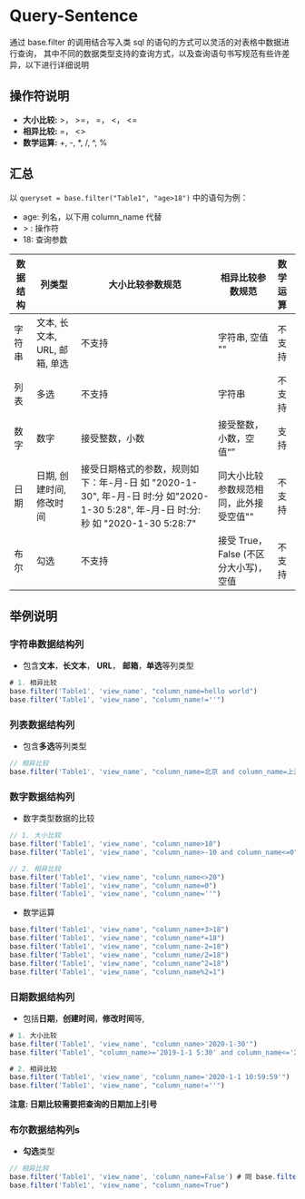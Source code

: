 # Query-Sentence

通过 base.filter 的调用结合写入类 sql 的语句的方式可以灵活的对表格中数据进行查询， 其中不同的数据类型支持的查询方式，以及查询语句书写规范有些许差异，以下进行详细说明

## 操作符说明

* **大小比较:**  >， >=， =， \<， \<=
* **相异比较:**  =， \<>
* **数学运算:**  +, -, \*, /, ^, %

## 汇总

以 `queryset = base.filter("Table1", "age>18")` 中的语句为例：

* age: 列名，以下用 column_name 代替
* \> : 操作符
* 18: 查询参数

| 数据结构 | 列类型                   | 大小比较参数规范                                                                                                                      | 相异比较参数规范                   | 数学运算 |
| ---- | --------------------- | ----------------------------------------------------------------------------------------------------------------------------- | -------------------------- | :--- |
| 字符串  | 文本, 长文本, URL, 邮箱,  单选 | 不支持                                                                                                                           | 字符串, 空值 ""                 | 不支持  |
| 列表   | 多选                    | 不支持                                                                                                                           | 字符串                        | 不支持  |
| 数字   | 数字                    | 接受整数，小数                                                                                                                       | 接受整数，小数，空值“”               | 支持   |
| 日期   | 日期,  创建时间, 修改时间       | 接受日期格式的参数，规则如下：年-月-日 如 "2020-1-30", 年-月-日 时:分 如"2020-1-30 5:28", 年-月-日 时:分:秒 如 "2020-1-30 5:28:7" | 同大小比较参数规范相同，此外接受空值""       | 不支持  |
| 布尔   | 勾选                    | 不支持                                                                                                                           | 接受 True，False (不区分大小写)， 空值 | 不支持  |

## 举例说明

### 字符串数据结构列

* 包含**文本**，**长文本**， **URL**， **邮箱**，**单选**等列类型

```javascript
# 1. 相异比较
base.filter('Table1', 'view_name', "column_name=hello world")
base.filter('Table1', 'view_name', "column_name!=''")

```

### 列表数据结构列

* 包含**多选**等列类型

```javascript
// 相异比较
base.filter('Table1', 'view_name', "column_name=北京 and column_name=上海") # 同时包含“北京”和“上海”的行， and 可以替换成 or

```

### 数字数据结构列

* 数字类型数据的比较

```javascript
// 1. 大小比较
base.filter('Table1', 'view_name', "column_name>18")
base.filter('Table1', 'view_name', "column_name>-10 and column_name<=0")

// 2. 相异比较
base.filter('Table1', 'view_name', "column_name<>20")
base.filter('Table1', 'view_name', "column_name=0")
base.filter('Table1', 'view_name', "column_name=''")

```

* 数学运算

```javascript
base.filter('Table1', 'view_name', "column_name+3>18")
base.filter('Table1', 'view_name', "column_name*=18")
base.filter('Table1', 'view_name', "column_name-2=18")
base.filter('Table1', 'view_name', "column_name/2=18")
base.filter('Table1', 'view_name', "column_name^2=18")
base.filter('Table1', 'view_name', "column_name%2=1")
```

### 日期数据结构列

* 包括**日期**，**创建时间**，**修改时间**等, 

```javascript
# 1. 大小比较
base.filter('Table1', 'view_name', "column_name>'2020-1-30'")
base.filter('Table1', "column_name>='2019-1-1 5:30' and column_name<='2019-5-1 6:00'")

# 2. 相异比较
base.filter('Table1', 'view_name', "column_name='2020-1-1 10:59:59'")
base.filter('Table1', 'view_name', "column_name!=''")

```

**注意: 日期比较需要把查询的日期加上引号**

### 布尔数据结构列s

* **勾选**类型

```javascript
// 相异比较
base.filter('Table1', 'view_name', 'column_name=False') # 同 base.filter('Table1', 'view_name', "column_name=''")
base.filter('Table1', 'view_name', "column_name=True")

```
